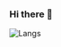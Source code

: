 ### Hi there 👋
![Langs](https://github-readme-stats.vercel.app/api/top-langs/?username=HenrikKlasen&theme=tokyonight)

